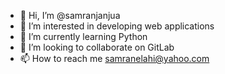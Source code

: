 - 👋 Hi, I’m @samranjanjua
- 👀 I’m interested in developing web applications
- 🌱 I’m currently learning Python
- 💞️ I’m looking to collaborate on GitLab
- 📫 How to reach me samranelahi@yahoo.com

<!---
samranjanjua/samranjanjua is a ✨ special ✨ repository because its `README.md` (this file) appears on your GitHub profile.
You can click the Preview link to take a look at your changes.
--->
